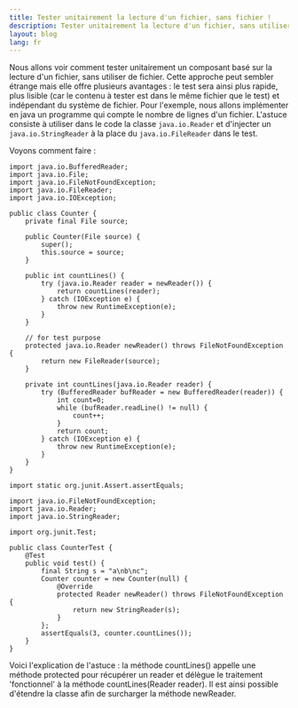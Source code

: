 ```yaml
---
title: Tester unitairement la lecture d'un fichier, sans fichier !
description: Tester unitairement la lecture d'un fichier, sans utiliser de fichier.
layout: blog
lang: fr
---
```

Nous allons voir comment tester unitairement un composant basé sur la lecture d'un fichier, sans
utiliser de fichier. Cette approche peut sembler étrange mais elle offre plusieurs avantages : le
test sera ainsi plus rapide, plus lisible (car le contenu à tester est dans le même fichier que le
test) et indépendant du système de fichier. Pour l'exemple, nous allons implémenter en java un
programme qui compte le nombre de lignes d'un fichier. L'astuce consiste à utiliser dans le code la
classe `java.io.Reader` et d'injecter un `java.io.StringReader` à la place du `java.io.FileReader`
dans le test.

Voyons comment faire :

```
import java.io.BufferedReader;
import java.io.File;
import java.io.FileNotFoundException;
import java.io.FileReader;
import java.io.IOException;

public class Counter {
    private final File source;

    public Counter(File source) {
        super();
        this.source = source;
    }
    
    public int countLines() {
        try (java.io.Reader reader = newReader()) {
            return countLines(reader);
        } catch (IOException e) {
            throw new RuntimeException(e);
        }
    }
    
    // for test purpose 
    protected java.io.Reader newReader() throws FileNotFoundException {
        return new FileReader(source);
    }
    
    private int countLines(java.io.Reader reader) {
        try (BufferedReader bufReader = new BufferedReader(reader)) {
            int count=0;
            while (bufReader.readLine() != null) {
                count++;
            }
            return count;
        } catch (IOException e) {
            throw new RuntimeException(e);
        }
    }
}
```

```
import static org.junit.Assert.assertEquals;

import java.io.FileNotFoundException;
import java.io.Reader;
import java.io.StringReader;

import org.junit.Test;

public class CounterTest {
    @Test
    public void test() {
        final String s = "a\nb\nc";
        Counter counter = new Counter(null) {
            @Override
            protected Reader newReader() throws FileNotFoundException {
                return new StringReader(s);
            }
        };
        assertEquals(3, counter.countLines());
    }
}
```

Voici l'explication de l'astuce : la méthode countLines() appelle une méthode protected pour
récupérer un reader et délègue le traitement 'fonctionnel' à la méthode countLines(Reader reader).
Il est ainsi possible d'étendre la classe afin de surcharger la méthode newReader.
